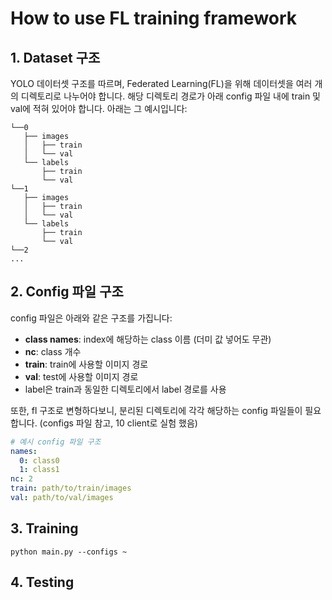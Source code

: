 # How to use FL training framework

## 1. Dataset 구조

YOLO 데이터셋 구조를 따르며, Federated Learning(FL)을 위해 데이터셋을 여러 개의 디렉토리로 나누어야 합니다. 해당 디렉토리 경로가 아래 config 파일 내에 train 및 val에 적혀 있어야 합니다. 아래는 그 예시입니다:

```
└──0
   ├── images
   │   ├── train
   │   └── val
   └── labels
       ├── train
       └── val
└──1
   ├── images
   │   ├── train
   │   └── val
   └── labels
       ├── train
       └── val
└──2
...
```
## 2. Config 파일 구조

config 파일은 아래와 같은 구조를 가집니다:

- **class names**: index에 해당하는 class 이름 (더미 값 넣어도 무관)
- **nc**: class 개수
- **train**: train에 사용할 이미지 경로
- **val**: test에 사용할 이미지 경로
- label은 train과 동일한 디렉토리에서 label 경로를 사용

또한, fl 구조로 변형하다보니, 분리된 디렉토리에 각각 해당하는 config 파일들이 필요합니다. (configs 파일 참고, 10 client로 실험 했음)

```yaml
# 예시 config 파일 구조
names:
  0: class0
  1: class1
nc: 2
train: path/to/train/images
val: path/to/val/images
```


## 3. Training
```
python main.py --configs ~
```

## 4. Testing
